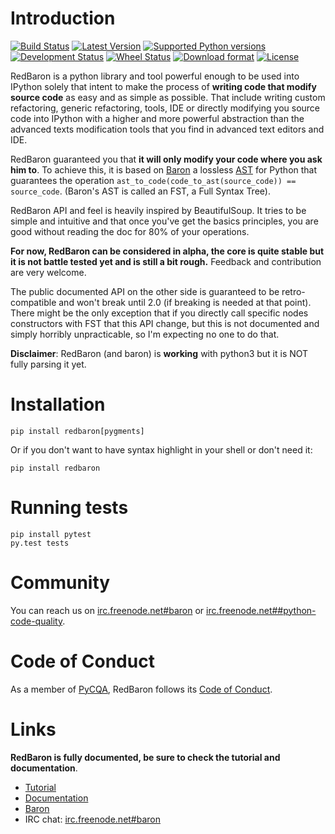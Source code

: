Introduction
============

[![Build Status](https://travis-ci.org/PyCQA/redbaron.svg?branch=master)](https://travis-ci.org/PyCQA/redbaron) [![Latest Version](https://img.shields.io/pypi/v/redbaron.svg)](https://pypi.python.org/pypi/redbaron/) [![Supported Python versions](https://img.shields.io/pypi/pyversions/redbaron.svg)](https://pypi.python.org/pypi/redbaron/) [![Development Status](https://img.shields.io/pypi/status/redbaron.svg)](https://pypi.python.org/pypi/redbaron/) [![Wheel Status](https://img.shields.io/pypi/wheel/redbaron.svg)](https://pypi.python.org/pypi/redbaron/) [![Download format](https://img.shields.io/pypi/format/redbaron.svg)](https://pypi.python.org/pypi/redbaron/) [![License](https://img.shields.io/pypi/l/redbaron.svg)](https://pypi.python.org/pypi/redbaron/)

RedBaron is a python library and tool powerful enough to be used into IPython
solely that intent to make the process of **writing code that modify source
code** as easy and as simple as possible. That include writing custom
refactoring, generic refactoring, tools, IDE or directly modifying you source
code into IPython with a higher and more powerful abstraction than the
advanced texts modification tools that you find in advanced text editors and
IDE.

RedBaron guaranteed you that **it will only modify your code where you ask him
to**. To achieve this, it is based on [Baron](https://github.com/PyCQA/baron)
a lossless [AST](https://en.wikipedia.org/wiki/Abstract_syntax_tree) for
Python that guarantees the operation <code>ast_to_code(code_to_ast(source_code)) == source_code</code>.
(Baron's AST is called an FST, a Full Syntax Tree).

RedBaron API and feel is heavily inspired by BeautifulSoup. It tries to be
simple and intuitive and that once you've get the basics principles, you are
good without reading the doc for 80% of your operations.

**For now, RedBaron can be considered in alpha, the core is quite stable but it
is not battle tested yet and is still a bit rough.** Feedback and contribution
are very welcome.

The public documented API on the other side is guaranteed to be
retro-compatible and won't break until 2.0 (if breaking is needed at that
point).
There might be the only exception that if you directly call specific nodes
constructors with FST that this API change, but this is not documented and
simply horribly unpracticable, so I'm expecting no one to do that.

**Disclaimer**: RedBaron (and baron) is **working** with python3 but it is NOT fully parsing it yet.

Installation
============

    pip install redbaron[pygments]

Or if you don't want to have syntax highlight in your shell or don't need it:

    pip install redbaron

Running tests
=============

    pip install pytest
    py.test tests

Community
=========

You can reach us on [irc.freenode.net#baron](https://webchat.freenode.net/?channels=%23baron) or [irc.freenode.net##python-code-quality](https://webchat.freenode.net/?channels=%23%23python-code-quality).

Code of Conduct
===============

As a member of [PyCQA](https://github.com/PyCQA), RedBaron follows its [Code of Conduct](http://meta.pycqa.org/en/latest/code-of-conduct.html).

Links
=====

**RedBaron is fully documented, be sure to check the tutorial and documentation**.

* [Tutorial](https://redbaron.readthedocs.io/en/latest/tuto.html)
* [Documentation](https://redbaron.readthedocs.io/en/latest/)
* [Baron](https://github.com/PyCQA/baron)
* IRC chat: [irc.freenode.net#baron](https://webchat.freenode.net/?channels=%23baron)
